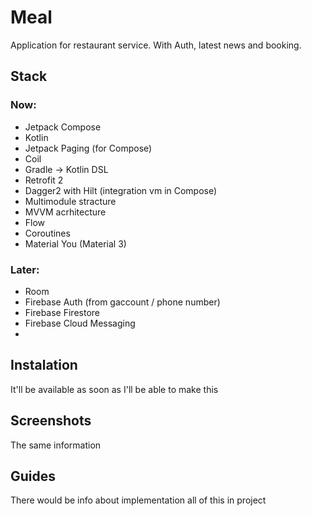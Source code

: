 # Meal

Application for restaurant service. With Auth, latest news and booking.

## Stack

### Now: 
  - Jetpack Compose
  - Kotlin
  - Jetpack Paging (for Compose)
  - Coil
  - Gradle -> Kotlin DSL
  - Retrofit 2
  - Dagger2 with Hilt (integration vm in Compose)
  - Multimodule stracture
  - MVVM acrhitecture
  - Flow
  - Coroutines
  - Material You (Material 3)
  
### Later:
  - Room
  - Firebase Auth (from gaccount / phone number)
  - Firebase Firestore
  - Firebase Cloud Messaging
  - 

## Instalation

It'll be available as soon as I'll be able to make this

## Screenshots

The same information 

## Guides 

There would be info about implementation all of this in project
